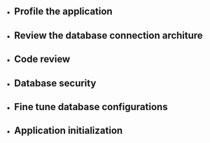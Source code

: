 - ## Profile the application

- ## Review the database connection architure

- ## Code review

- ## Database security

- ## Fine tune database configurations

- ## Application initialization